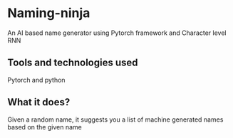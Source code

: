 # Naming-ninja
An AI based name generator using Pytorch framework and Character level RNN

## Tools and technologies used
Pytorch and python

## What it does?
Given a random name, it suggests you a list of machine generated names based on the given name


